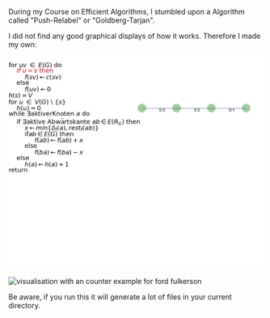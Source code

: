 During my Course on Efficient Algorithms, I stumbled upon a Algorithm called "Push-Relabel" or "Goldberg-Tarjan".

I did not find any good graphical displays of how it works. Therefore I made my own:

![visualisation with simple example](https://github.com/rliebig/push_relabel/blob/main/webp/simple_example.webp)

![visualisation with an counter example for ford fulkerson](https://github.com/rliebig/push_relabel/blog/main/webp/counter_example_fulkerson.webp)

Be aware, if you run this it will generate a lot of files in your current directory.
